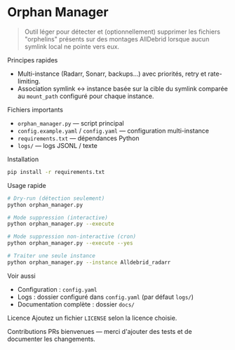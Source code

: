 
# Orphan Manager

> Outil léger pour détecter et (optionnellement) supprimer les fichiers "orphelins" présents sur des montages AllDebrid lorsque aucun symlink local ne pointe vers eux.

Principes rapides
- Multi-instance (Radarr, Sonarr, backups...) avec priorités, retry et rate-limiting.
- Association symlink ↔ instance basée sur la cible du symlink comparée au `mount_path` configuré pour chaque instance.

Fichiers importants
- `orphan_manager.py` — script principal
- `config.example.yaml` / `config.yaml` — configuration multi-instance
- `requirements.txt` — dépendances Python
- `logs/` — logs JSONL / texte

Installation
```bash
pip install -r requirements.txt
```

Usage rapide
```bash
# Dry-run (détection seulement)
python orphan_manager.py

# Mode suppression (interactive)
python orphan_manager.py --execute

# Mode suppression non-interactive (cron)
python orphan_manager.py --execute --yes

# Traiter une seule instance
python orphan_manager.py --instance Alldebrid_radarr
```

Voir aussi
- Configuration : `config.yaml`
- Logs : dossier configuré dans `config.yaml` (par défaut `logs/`)
- Documentation complète : dossier `docs/`

Licence
Ajoutez un fichier `LICENSE` selon la licence choisie.

Contributions
PRs bienvenues — merci d'ajouter des tests et de documenter les changements.

